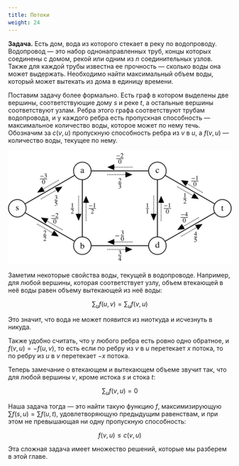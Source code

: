 ```yaml
---
title: Потоки
weight: 24
---
```


**Задача.** Есть дом, вода из которого стекает в реку по водопроводу. Водопровод — это набор однонаправленных труб, концы которых соединены с домом, рекой или одним из $n$ соединительных узлов. Также для каждой трубы известна ее прочность — сколько воды она может выдержать. Необходимо найти максимальный объем воды, который может вытекать из дома в единицу времени.

Поставим задачу более формально. Есть граф в котором выделены две вершины, соответствующие дому $s$ и реке $t$, а остальные вершины соответствуют узлам. Ребра этого графа соответствуют трубам водопровода, и у каждого ребра есть пропускная способность — максимальное количество воды, которое может по нему течь. Обозначим за $c(v, u)$ пропускную способность ребра из $v$ в $u$, а $f(v, u)$ — количество воды, текущее по нему.

![](img/network.svg)

Заметим некоторые свойства воды, текущей в водопроводе. Например, для любой вершины, которая соответствует узлу, объем втекающей в неё воды равен объему вытекающей из неё воды:

$$
\sum_u f(u, v) = \sum_u f(v, u) 
$$

Это значит, что вода не может появится из ниоткуда и исчезнуть в никуда.

Также удобно считать, что у любого ребра есть ровно одно обратное, и $f(v, u) = -f(u, v)$, то есть если по ребру из $v$ в $u$ перетекает $x$ потока, то по ребру из $u$ в $v$ перетекает $-x$ потока.

Теперь замечание о втекающем и вытекающем объеме звучит так, что для любой вершины $v$, кроме истока $s$ и стока $t$:

$$
\sum_u f(v, u) = 0 
$$

Наша задача тогда — это найти такую функцию $f$, максимизирующую $\sum f(s, u) = \sum f(u, t)$, удовлетворяющую предыдущим равенствам, и при этом не превышающая ни одну пропускную способность:

$$
f(v, u) \leq c(v, u)
$$

Эта сложная задача имеет множество решений, которые мы разберем в этой главе.
